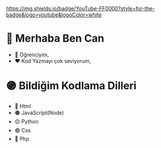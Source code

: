 https://img.shields.io/badge/YouTube-FF0000?style=for-the-badge&logo=youtube&logoColor=white

# 👋 Merhaba Ben Can
- 🎇 Öğrenciyim,
- ❤ Kod Yazmayı çok seviyorum,
# 🟣 Bildiğim Kodlama Dilleri
- 🔴 Html
- 🟠 JavaScript(Node)
- 🟡 Python
- 🟢 Css
- 🔵 Php

<!---
IchBinMcd/IchBinMcd is a ✨ special ✨ repository because its `README.md` (this file) appears on your GitHub profile.
You can click the Preview link to take a look at your changes.
--->

